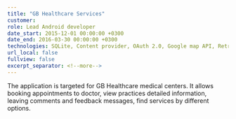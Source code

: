 ```yaml
---
title: "GB Healthcare Services"
customer:
role: Lead Android developer
date_start: 2015-12-01 00:00:00 +0300
date_end: 2016-03-30 00:00:00 +0300
technologies: SQLite, Content provider, OAuth 2.0, Google map API, Retrofit
url_local: false
fullview: false
excerpt_separator: <!--more-->
---
```

The application is targeted for GB Healthcare medical centers. It allows booking appointments to doctor, view practices detailed information, leaving comments and feedback messages, find services by different options.
